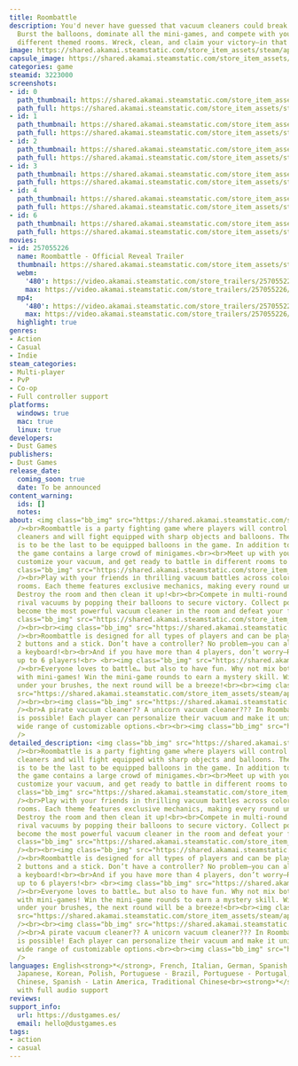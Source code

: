 ```yaml
---
title: Roombattle
description: You'd never have guessed that vacuum cleaners could break up friendships.
  Burst the balloons, dominate all the mini-games, and compete with your friends across
  different themed rooms. Wreck, clean, and claim your victory—in that order.
image: https://shared.akamai.steamstatic.com/store_item_assets/steam/apps/3223000/header.jpg?t=1726844835
capsule_image: https://shared.akamai.steamstatic.com/store_item_assets/steam/apps/3223000/e51d02d99f582d0770ee4633dbb4191d78fca440/capsule_231x87.jpg?t=1726844835
categories: game
steamid: 3223000
screenshots:
- id: 0
  path_thumbnail: https://shared.akamai.steamstatic.com/store_item_assets/steam/apps/3223000/ss_19cde66d021ce11b9ab497c09cf22aad495bc319.600x338.jpg?t=1726844835
  path_full: https://shared.akamai.steamstatic.com/store_item_assets/steam/apps/3223000/ss_19cde66d021ce11b9ab497c09cf22aad495bc319.1920x1080.jpg?t=1726844835
- id: 1
  path_thumbnail: https://shared.akamai.steamstatic.com/store_item_assets/steam/apps/3223000/ss_5c5996a2b19ba10c43bd377232aa1cbdf932fb4a.600x338.jpg?t=1726844835
  path_full: https://shared.akamai.steamstatic.com/store_item_assets/steam/apps/3223000/ss_5c5996a2b19ba10c43bd377232aa1cbdf932fb4a.1920x1080.jpg?t=1726844835
- id: 2
  path_thumbnail: https://shared.akamai.steamstatic.com/store_item_assets/steam/apps/3223000/ss_a6c6dbf63ae3867f25706f7fe184e1b0458f7e09.600x338.jpg?t=1726844835
  path_full: https://shared.akamai.steamstatic.com/store_item_assets/steam/apps/3223000/ss_a6c6dbf63ae3867f25706f7fe184e1b0458f7e09.1920x1080.jpg?t=1726844835
- id: 3
  path_thumbnail: https://shared.akamai.steamstatic.com/store_item_assets/steam/apps/3223000/ss_efc689edbcb7297a99dc6e090f9bf58c4af18b46.600x338.jpg?t=1726844835
  path_full: https://shared.akamai.steamstatic.com/store_item_assets/steam/apps/3223000/ss_efc689edbcb7297a99dc6e090f9bf58c4af18b46.1920x1080.jpg?t=1726844835
- id: 4
  path_thumbnail: https://shared.akamai.steamstatic.com/store_item_assets/steam/apps/3223000/ss_237c9df5237474bea24ec11387367638afbb4707.600x338.jpg?t=1726844835
  path_full: https://shared.akamai.steamstatic.com/store_item_assets/steam/apps/3223000/ss_237c9df5237474bea24ec11387367638afbb4707.1920x1080.jpg?t=1726844835
- id: 6
  path_thumbnail: https://shared.akamai.steamstatic.com/store_item_assets/steam/apps/3223000/ss_1438a7bb2cd3a7f72b1c2b389b7a8d449af9da7b.600x338.jpg?t=1726844835
  path_full: https://shared.akamai.steamstatic.com/store_item_assets/steam/apps/3223000/ss_1438a7bb2cd3a7f72b1c2b389b7a8d449af9da7b.1920x1080.jpg?t=1726844835
movies:
- id: 257055226
  name: Roombattle - Official Reveal Trailer
  thumbnail: https://shared.akamai.steamstatic.com/store_item_assets/steam/apps/257055226/movie.293x165.jpg?t=1726764679
  webm:
    '480': https://video.akamai.steamstatic.com/store_trailers/257055226/movie480_vp9.webm?t=1726764679
    max: https://video.akamai.steamstatic.com/store_trailers/257055226/movie_max_vp9.webm?t=1726764679
  mp4:
    '480': https://video.akamai.steamstatic.com/store_trailers/257055226/movie480.mp4?t=1726764679
    max: https://video.akamai.steamstatic.com/store_trailers/257055226/movie_max.mp4?t=1726764679
  highlight: true
genres:
- Action
- Casual
- Indie
steam_categories:
- Multi-player
- PvP
- Co-op
- Full controller support
platforms:
  windows: true
  mac: true
  linux: true
developers:
- Dust Games
publishers:
- Dust Games
release_date:
  coming_soon: true
  date: To be announced
content_warning:
  ids: []
  notes:
about: <img class="bb_img" src="https://shared.akamai.steamstatic.com/store_item_assets/steam/apps/3223000/extras/H1.png?t=1726844835"
  /><br>Roombattle is a party fighting game where players will control robotic vacuum
  cleaners and will fight equipped with sharp objects and balloons. The main objective
  is to be the last to be equipped balloons in the game. In addition to the battles,
  the game contains a large crowd of minigames.<br><br>Meet up with your friends,
  customize your vacuum, and get ready to battle in different rooms to claim victory!<br><br><img
  class="bb_img" src="https://shared.akamai.steamstatic.com/store_item_assets/steam/apps/3223000/extras/H2.png?t=1726844835"
  /><br>Play with your friends in thrilling vacuum battles across colorful and dynamic
  rooms. Each theme features exclusive mechanics, making every round unique and exciting.
  Destroy the room and then clean it up!<br><br>Compete in multi-round matches, eliminating
  rival vacuums by popping their balloons to secure victory. Collect power-ups to
  become the most powerful vacuum cleaner in the room and defeat your friends!<br><br><img
  class="bb_img" src="https://shared.akamai.steamstatic.com/store_item_assets/steam/apps/3223000/extras/battle.gif?t=1726844835"
  /><br><br><img class="bb_img" src="https://shared.akamai.steamstatic.com/store_item_assets/steam/apps/3223000/extras/H6.png?t=1726844835"
  /><br>Roombattle is designed for all types of players and can be played with just
  2 buttons and a stick. Don’t have a controller? No problem—you can also play using
  a keyboard!<br><br>And if you have more than 4 players, don’t worry—Roombattle supports
  up to 6 players!<br> <br><img class="bb_img" src="https://shared.akamai.steamstatic.com/store_item_assets/steam/apps/3223000/extras/H4.png?t=1726844835"
  /><br>Everyone loves to battle… but also to have fun. Why not mix both? Enjoy battles
  with mini-games! Win the mini-game rounds to earn a mystery skill. With such power
  under your brushes, the next round will be a breeze!<br><br><img class="bb_img"
  src="https://shared.akamai.steamstatic.com/store_item_assets/steam/apps/3223000/extras/minigames.gif?t=1726844835"
  /><br><br><img class="bb_img" src="https://shared.akamai.steamstatic.com/store_item_assets/steam/apps/3223000/extras/H5.png?t=1726844835"
  /><br>A pirate vacuum cleaner?? A unicorn vacuum cleaner??? In Roombattle, anything
  is possible! Each player can personalize their vacuum and make it unique with a
  wide range of customizable options.<br><br><img class="bb_img" src="https://shared.akamai.steamstatic.com/store_item_assets/steam/apps/3223000/extras/customize.gif?t=1726844835"
  />
detailed_description: <img class="bb_img" src="https://shared.akamai.steamstatic.com/store_item_assets/steam/apps/3223000/extras/H1.png?t=1726844835"
  /><br>Roombattle is a party fighting game where players will control robotic vacuum
  cleaners and will fight equipped with sharp objects and balloons. The main objective
  is to be the last to be equipped balloons in the game. In addition to the battles,
  the game contains a large crowd of minigames.<br><br>Meet up with your friends,
  customize your vacuum, and get ready to battle in different rooms to claim victory!<br><br><img
  class="bb_img" src="https://shared.akamai.steamstatic.com/store_item_assets/steam/apps/3223000/extras/H2.png?t=1726844835"
  /><br>Play with your friends in thrilling vacuum battles across colorful and dynamic
  rooms. Each theme features exclusive mechanics, making every round unique and exciting.
  Destroy the room and then clean it up!<br><br>Compete in multi-round matches, eliminating
  rival vacuums by popping their balloons to secure victory. Collect power-ups to
  become the most powerful vacuum cleaner in the room and defeat your friends!<br><br><img
  class="bb_img" src="https://shared.akamai.steamstatic.com/store_item_assets/steam/apps/3223000/extras/battle.gif?t=1726844835"
  /><br><br><img class="bb_img" src="https://shared.akamai.steamstatic.com/store_item_assets/steam/apps/3223000/extras/H6.png?t=1726844835"
  /><br>Roombattle is designed for all types of players and can be played with just
  2 buttons and a stick. Don’t have a controller? No problem—you can also play using
  a keyboard!<br><br>And if you have more than 4 players, don’t worry—Roombattle supports
  up to 6 players!<br> <br><img class="bb_img" src="https://shared.akamai.steamstatic.com/store_item_assets/steam/apps/3223000/extras/H4.png?t=1726844835"
  /><br>Everyone loves to battle… but also to have fun. Why not mix both? Enjoy battles
  with mini-games! Win the mini-game rounds to earn a mystery skill. With such power
  under your brushes, the next round will be a breeze!<br><br><img class="bb_img"
  src="https://shared.akamai.steamstatic.com/store_item_assets/steam/apps/3223000/extras/minigames.gif?t=1726844835"
  /><br><br><img class="bb_img" src="https://shared.akamai.steamstatic.com/store_item_assets/steam/apps/3223000/extras/H5.png?t=1726844835"
  /><br>A pirate vacuum cleaner?? A unicorn vacuum cleaner??? In Roombattle, anything
  is possible! Each player can personalize their vacuum and make it unique with a
  wide range of customizable options.<br><br><img class="bb_img" src="https://shared.akamai.steamstatic.com/store_item_assets/steam/apps/3223000/extras/customize.gif?t=1726844835"
  />
languages: English<strong>*</strong>, French, Italian, German, Spanish - Spain, Catalan,
  Japanese, Korean, Polish, Portuguese - Brazil, Portuguese - Portugal, Russian, Simplified
  Chinese, Spanish - Latin America, Traditional Chinese<br><strong>*</strong>languages
  with full audio support
reviews:
support_info:
  url: https://dustgames.es/
  email: hello@dustgames.es
tags:
- action
- casual
---
```

